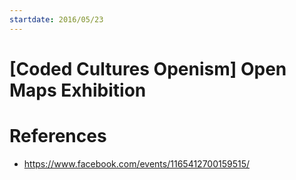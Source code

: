 ```yaml
---
startdate: 2016/05/23
---
```

# [Coded Cultures Openism] Open Maps Exhibition

# References
* https://www.facebook.com/events/1165412700159515/
